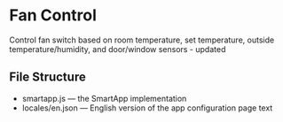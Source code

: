 # Fan Control

Control fan switch based on room temperature, set temperature, outside temperature/humidity, and door/window sensors - updated


## File Structure

* smartapp.js &mdash; the SmartApp implementation
* locales/en.json &mdash; English version of the app configuration page text
